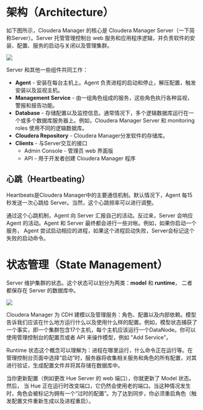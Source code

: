 # 架构（Architecture）

如下图所示，Cloudera Manager 的核心是 Cloudera Manager Server（一下简称Server）。Server 托管管理控制台 web 服务和应用程序逻辑，并负责软件的安装、配置、服务的启动与关闭以及管理集群。

![][1]

Server 和其他一些组件共同工作：
* **Agent** - 安装在每台主机上。Agent 负责进程的启动和停止，解压配置，触发安装以及监视主机。
* **Management Service** - 由一组角色组成的服务，这些角色执行各种监视，警报和报告功能。
* **Database** - 存储配置以及监控信息。通常情况下，多个逻辑数据库运行在一个或多个数据库服务器上。例如，Cloudera Manager Server 和 monitoring roles 使用不同的逻辑数据库。
* **Cloudera Repository** - Cloudera Manager分发软件的存储库。
* **Clients** - 与Server交互的接口
  * Admin Console - 管理员 web 界面版
  * API - 用于开发者创建 Cloudera Manager 程序

## 心跳（Heartbeating）
Heartbeats是Cloudera Manager中的主要通信机制。默认情况下，Agent 每15秒发送一次心跳给 Server。当然，这个心跳频率可以进行调整。

通过这个心跳机制，Agent 向 Server 汇报自己的活动。反过来，Server 会响应 Agent 的活动。Agent 和 Server 最终都会进行一些对帐。例如，如果你启动一个服务， Agent 尝试启动相应的进程，如果这个进程启动失败，Server会标记这个失败的启动命令。

# 状态管理（State Management）
Server 维护集群的状态。这个状态可以划分为两类：**model** 和 **runtime**， 二者都保存在 Server 的数据库中。

![][2]

Cloudera Manager 为 CDH 建模以及管理服务：角色、配置以及内部依赖。模型告诉我们应该在什么地方运行什么以及使用什么样的配置。例如，模型状态捕获了一个事实，即一个集群包含17个主机，每个主机应该运行一个DataNode。你可以使用管理控制台的配置页或者 API 来操作模型，例如 "Add Service"。

Runtime 状态这个概念可以理解为：进程在哪里运行，什么命令正在运行等。在管理控制台页面中选择“启动”时，服务器将收集相关服务和角色的所有配置，对其进行验证，生成配置文件并将其存储在数据库中。

当你更新配置（例如更改 Hue Server 的 web 端口），你就更新了 Model 状态。然后， 当 Hue 正在运行时改变端口，它仍然会使用老的端口。当这种情况发生时，角色会被标记为拥有一个“过时的配置”。为了达到同步，你必须重启角色（触发配置文件重新生成以及进程重启）。







[1]: https://www.cloudera.com/documentation/enterprise/5-7-x/images/xcm_arch.png.pagespeed.ic.8Cx5_5Dr3T.webp
[2]: https://www.cloudera.com/documentation/enterprise/5-7-x/images/xstate.png.pagespeed.ic.VrT7FVIqnM.webp